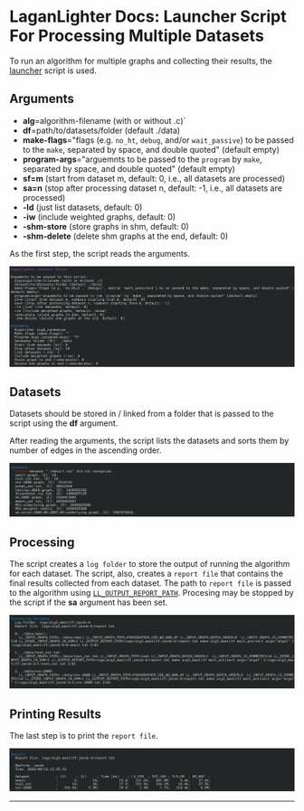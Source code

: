 #  LaganLighter Docs: Launcher Script For Processing Multiple Datasets

To run an algorithm for multiple graphs and collecting their results,
the [launcher](../launcher.sh) script is used.

## Arguments

  - **alg**=algorithm-filename (with or without .c)`
  - **df**=path/to/datasets/folder (default ./data)
  - **make-flags**="flags (e.g. `no_ht`, `debug`, and/or `wait_passive`) to be passed to the `make`, separated by space, and  double quoted" (default empty)
  - **program-args**="arguemnts to be passed to the `program` by `make`, separated by space, and double quoted" (default empty)
  - **sf=m** (start from dataset m, default: 0, i.e., all datasets are processed)
  - **sa=n** (stop after processing dataset n, default: -1, i.e., all datasets are processed)
  - **-ld** (just list datasets, default: 0)
  - **-iw** (include weighted graphs, default: 0)
  - **-shm-store** (store graphs in shm, default: 0)
  - **-shm-delete** (delete shm graphs at the end, default: 0)

As the first step, the script reads the arguments.

![](images/launcher-0.png)

## Datasets

Datasets should be stored in / linked from a folder that is passed to the script using the **df** argument.

After reading the arguments, the script lists the datasets and sorts them by number of edges in the ascending order.

![](images/launcher-1.png)

## Processing

The script creates a `log folder` to store the output of running the algorithm for each dataset.
The script, also, creates a `report file` that contains the final results collected from each dataset. 
The path to `report file` is passed to the algorithm using [`LL_OUTPUT_REPORT_PATH`](0.2-loading.md).
Procesing may be stopped by the script if the **sa** argument has been set.

![](images/launcher-2.png)


## Printing Results

The last step is to print the `report file`.

![](images/launcher-3.png)


--------------------
